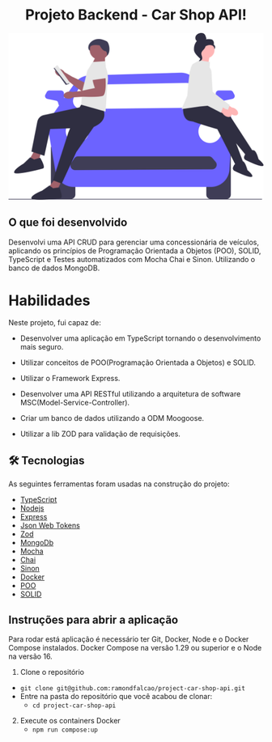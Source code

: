 #  <h1 align="center">Projeto Backend - Car Shop API!</h1>
<p align="center">
  <img src="./car.svg" width="550" title="hover text">
</p>

## O que foi desenvolvido

Desenvolvi uma API CRUD para gerenciar uma concessionária de veículos, aplicando os princípios de Programação Orientada a Objetos (POO), SOLID, TypeScript e Testes automatizados com Mocha Chai e Sinon. Utilizando o banco de dados MongoDB.

# Habilidades

Neste projeto, fui capaz de:

- Desenvolver uma aplicação em TypeScript tornando o desenvolvimento mais seguro.

- Utilizar conceitos de POO(Programação Orientada a Objetos) e SOLID.

- Utilizar o Framework Express.

- Desenvolver uma API RESTful utilizando a arquitetura de software MSC(Model-Service-Controller).

- Criar um banco de dados utilizando a ODM Moogoose.

- Utilizar a lib ZOD para validação de requisições.

## 🛠 Tecnologias

As seguintes ferramentas foram usadas na construção do projeto:

- [TypeScript](https://www.typescriptlang.org/)
- [Nodejs](https://nodejs.org/en/)
- [Express](https://expressjs.com/)
- [Json Web Tokens](https://jwt.io/)
- [Zod](https://zod.dev/)
- [MongoDb](https://www.mongodb.com/)
- [Mocha]()
- [Chai]()
- [Sinon]()
- [Docker]()
- [POO]()
- [SOLID]()

## Instruções para abrir a aplicação
Para rodar está aplicação é necessário ter Git, Docker, Node e o Docker Compose instalados. Docker Compose na versão 1.29 ou superior e o Node na versão 16.

1. Clone o repositório
  * `git clone git@github.com:ramondfalcao/project-car-shop-api.git`
  * Entre na pasta do repositório que você acabou de clonar:
    * `cd project-car-shop-api`

2. Execute os containers Docker
    * `npm run compose:up`
